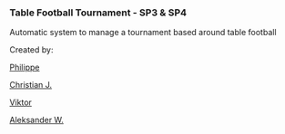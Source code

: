 ### Table Football Tournament - SP3 & SP4

Automatic system to manage a tournament based around table football

Created by:

[Philippe](https://github.com/Philippe16)

[Christian J.](https://github.com/Tsukani)

[Viktor](https://github.com/viggo23111)

[Aleksander W.](https://github.com/LaDane)
